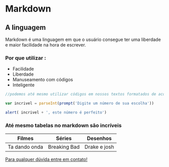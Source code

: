 # Markdown

## A linguagem 

  Markdown é uma linguagem em que o usuário consegue ter uma liberdade e maior facilidade na hora de escrever.
### Por que utilizar :

* Facilidade
* Liberdade
* Manuseamento com códigos
* Inteligente

```js
//podemos até mesmo utilizar códigos em nossos textos formatados de acordo com o seu arquivo

var incrivel = parseInt(prompt('Digite um número de sua escolha'))

alert( incrivel + ', este número é perfeito')
```

### Até mesmo tabelas no markdown são incríveis

Filmes | Séries | Desenhos|
|------|--------|---------|
Ta dando onda|Breaking Bad|Drake e josh|

[Para qualquer dúvida entre em contato!](https://www.instagram.com/ribas_rafa/?hl=pt-br)
